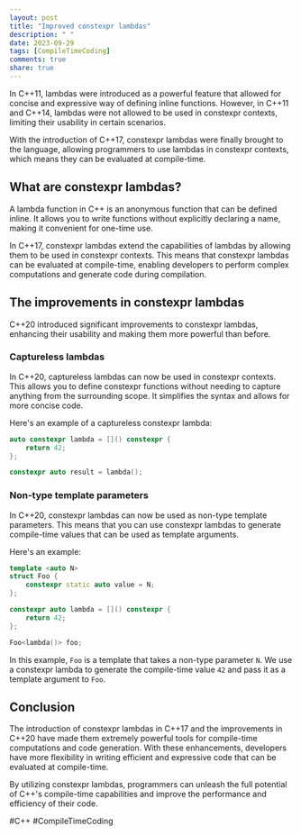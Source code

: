 ```yaml
---
layout: post
title: "Improved constexpr lambdas"
description: " "
date: 2023-09-29
tags: [CompileTimeCoding]
comments: true
share: true
---
```


In C++11, lambdas were introduced as a powerful feature that allowed for concise and expressive way of defining inline functions. However, in C++11 and C++14, lambdas were not allowed to be used in constexpr contexts, limiting their usability in certain scenarios. 

With the introduction of C++17, constexpr lambdas were finally brought to the language, allowing programmers to use lambdas in constexpr contexts, which means they can be evaluated at compile-time.

## What are constexpr lambdas?

A lambda function in C++ is an anonymous function that can be defined inline. It allows you to write functions without explicitly declaring a name, making it convenient for one-time use.

In C++17, constexpr lambdas extend the capabilities of lambdas by allowing them to be used in constexpr contexts. This means that constexpr lambdas can be evaluated at compile-time, enabling developers to perform complex computations and generate code during compilation.

## The improvements in constexpr lambdas

C++20 introduced significant improvements to constexpr lambdas, enhancing their usability and making them more powerful than before.

### Captureless lambdas

In C++20, captureless lambdas can now be used in constexpr contexts. This allows you to define constexpr functions without needing to capture anything from the surrounding scope. It simplifies the syntax and allows for more concise code.

Here's an example of a captureless constexpr lambda:

```cpp
auto constexpr lambda = []() constexpr {
    return 42;
};

constexpr auto result = lambda();
```

### Non-type template parameters

In C++20, constexpr lambdas can now be used as non-type template parameters. This means that you can use constexpr lambdas to generate compile-time values that can be used as template arguments.

Here's an example:

```cpp
template <auto N>
struct Foo {
    constexpr static auto value = N;
};

constexpr auto lambda = []() constexpr {
    return 42;
};

Foo<lambda()> foo;
```

In this example, `Foo` is a template that takes a non-type parameter `N`. We use a constexpr lambda to generate the compile-time value `42` and pass it as a template argument to `Foo`.

## Conclusion

The introduction of constexpr lambdas in C++17 and the improvements in C++20 have made them extremely powerful tools for compile-time computations and code generation. With these enhancements, developers have more flexibility in writing efficient and expressive code that can be evaluated at compile-time. 

By utilizing constexpr lambdas, programmers can unleash the full potential of C++'s compile-time capabilities and improve the performance and efficiency of their code.

#C++ #CompileTimeCoding